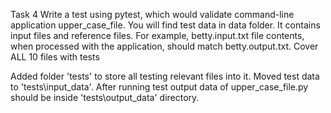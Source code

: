 Task 4
Write a test using pytest, which would validate command-line application upper_case_file. You will find test data in data folder. It contains input files and reference files. For example, betty.input.txt file contents, when processed with the application, should match betty.output.txt. Cover ALL 10 files with tests

Added folder 'tests' to store all testing relevant files into it. Moved test data to 'tests\input_data'. After running test output data of upper_case_file.py should be inside 'tests\output_data' directory.